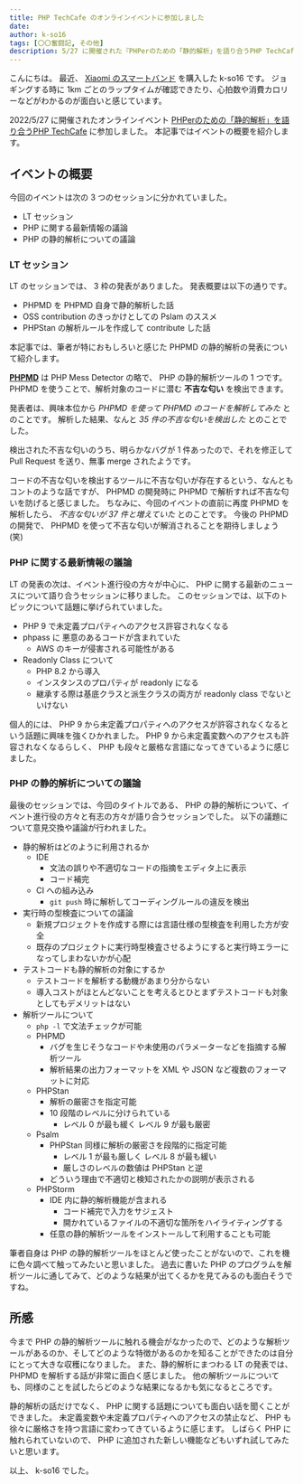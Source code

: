 ```yaml
---
title: PHP TechCafe のオンラインイベントに参加しました
date: 
author: k-so16
tags: [〇〇奮闘記, その他]
description: 5/27 に開催された『PHPerのための「静的解析」を語り合うPHP TechCafe』の参加レポートです。
---
```


こんにちは。
最近、 [Xiaomi のスマートバンド](https://www.mi.com/jp/product/mi-smart-band-6/) を購入した k-so16 です。
ジョギングする時に 1km ごとのラップタイムが確認できたり、心拍数や消費カロリーなどがわかるのが面白いと感じています。

2022/5/27 に開催されたオンラインイベント [PHPerのための「静的解析」を語り合うPHP TechCafe](https://rakus.connpass.com/event/245646/) に参加しました。
本記事ではイベントの概要を紹介します。

## イベントの概要

今回のイベントは次の 3 つのセッションに分かれていました。

- LT セッション
- PHP に関する最新情報の議論
- PHP の静的解析についての議論

### LT セッション

LT のセッションでは、 3 枠の発表がありました。
発表概要は以下の通りです。

- PHPMD を PHPMD 自身で静的解析した話
- OSS contribution のきっかけとしての Pslam のススメ
- PHPStan の解析ルールを作成して contribute した話

本記事では、筆者が特におもしろいと感じた PHPMD の静的解析の発表について紹介します。

**[PHPMD](https://phpmd.org/)** は PHP Mess Detector の略で、 PHP の静的解析ツールの 1 つです。
PHPMD を使うことで、解析対象のコードに潜む **不吉な匂い** を検出できます。

発表者は、興味本位から *PHPMD を使って PHPMD のコードを解析してみた* とのことです。
解析した結果、なんと *35 件の不吉な匂いを検出した* とのことでした。

検出された不吉な匂いのうち、明らかなバグが 1 件あったので、それを修正して Pull Request を送り、無事 merge されたようです。

コードの不吉な匂いを検出するツールに不吉な匂いが存在するという、なんともコントのような話ですが、 PHPMD の開発時に PHPMD で解析すれば不吉な匂いを防げると感じました。
ちなみに、今回のイベントの直前に再度 PHPMD を解析したら、 *不吉な匂いが 37 件と増えていた* とのことです。
今後の PHPMD の開発で、 PHPMD を使って不吉な匂いが解消されることを期待しましょう (笑)

### PHP に関する最新情報の議論

LT の発表の次は、イベント進行役の方々が中心に、 PHP に関する最新のニュースについて語り合うセッションに移りました。
このセッションでは、以下のトピックについて話題に挙げられていました。

- PHP 9 で未定義プロパティへのアクセス許容されなくなる
- phpass に 悪意のあるコードが含まれていた
    - AWS のキーが侵害される可能性がある
- Readonly Class について
    - PHP 8.2 から導入
    - インスタンスのプロパティが readonly になる
    - 継承する際は基底クラスと派生クラスの両方が readonly class でないといけない

個人的には、 PHP 9 から未定義プロパティへのアクセスが許容されなくなるという話題に興味を強くひかれました。
PHP 9 から未定義変数へのアクセスも許容されなくなるらしく、 PHP も段々と厳格な言語になってきているように感じました。

### PHP の静的解析についての議論

最後のセッションでは、今回のタイトルである、 PHP の静的解析について、イベント進行役の方々と有志の方々が語り合うセッションでした。
以下の議題について意見交換や議論が行われました。

- 静的解析はどのように利用されるか
    - IDE
        - 文法の誤りや不適切なコードの指摘をエディタ上に表示
        - コード補完
    - CI への組み込み
        - `git push` 時に解析してコーディングルールの違反を検出
- 実行時の型検査についての議論
    - 新規プロジェクトを作成する際には言語仕様の型検査を利用した方が安全
    - 既存のプロジェクトに実行時型検査させるようにすると実行時エラーになってしまわないかが心配
- テストコードも静的解析の対象にするか
    - テストコードを解析する動機があまり分からない
    - 導入コストがほとんどないことを考えるとひとまずテストコードも対象としてもデメリットはない
- 解析ツールについて
    - `php -l` で文法チェックが可能
    - PHPMD
        - バグを生じそうなコードや未使用のパラメーターなどを指摘する解析ツール
        - 解析結果の出力フォーマットを XML や JSON など複数のフォーマットに対応
    - PHPStan
        - 解析の厳密さを指定可能
        - 10 段階のレベルに分けられている
            - レベル 0 が最も緩く レベル 9 が最も厳密
    - Psalm
        - PHPStan 同様に解析の厳密さを段階的に指定可能
            - レベル 1 が最も厳しく レベル 8 が最も緩い
            - 厳しさのレベルの数値は PHPStan と逆
        - どういう理由で不適切と検知されたかの説明が表示される
    - PHPStorm
        - IDE 内に静的解析機能が含まれる
            - コード補完で入力をサジェスト
            - 開かれているファイルの不適切な箇所をハイライティングする
        - 任意の静的解析ツールをインストールして利用することも可能

筆者自身は PHP の静的解析ツールをほとんど使ったことがないので、これを機に色々調べて触ってみたいと思いました。
過去に書いた PHP のプログラムを解析ツールに通してみて、どのような結果が出てくるかを見てみるのも面白そうですね。

## 所感

今まで PHP の静的解析ツールに触れる機会がなかったので、どのような解析ツールがあるのか、そしてどのような特徴があるのかを知ることができたのは自分にとって大きな収穫になりました。
また、静的解析にまつわる LT の発表では、 PHPMD を解析する話が非常に面白く感じました。
他の解析ツールについても、同様のことを試したらどのような結果になるかも気になるところです。

静的解析の話だけでなく、 PHP に関する話題についても面白い話を聞くことができました。
未定義変数や未定義プロパティへのアクセスの禁止など、 PHP も徐々に厳格さを持つ言語に変わってきているように感じます。
しばらく PHP に触れられていないので、 PHP に追加された新しい機能などもいずれ試してみたいと思います。

以上、 k-so16 でした。
